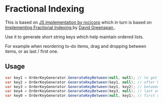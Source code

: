 # Fractional Indexing

This is based on [JS implementation by rocicorp](https://github.com/rocicorp/fractional-indexing)
which in turn is based on [Implementing Fractional Indexing
](https://observablehq.com/@dgreensp/implementing-fractional-indexing) by [David Greenspan
](https://github.com/dgreensp).

Use it to generate short string keys which help maintain ordered lists. 

For example when reordering to-do items, drag and dropping between items, or as last / first one.

## Usage
``` csharp
var key1 = OrderKeyGenerator.GenerateKeyBetween(null, null); // to get started
var key2 = OrderKeyGenerator.GenerateKeyBetween(key1, null); // after key1
var key3 = OrderKeyGenerator.GenerateKeyBetween(key1, key2); // between key1 and key2 
var key4 = OrderKeyGenerator.GenerateKeyBetween(key3, null); // last one
var key0 = OrderKeyGenerator.GenerateKeyBetween(null, key1); // first one
```
